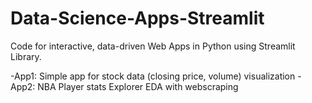 # Data-Science-Apps-Streamlit
Code for interactive, data-driven Web Apps in Python using Streamlit Library.

-App1: Simple app for stock data (closing price, volume) visualization
-App2: NBA Player stats Explorer EDA with webscraping
